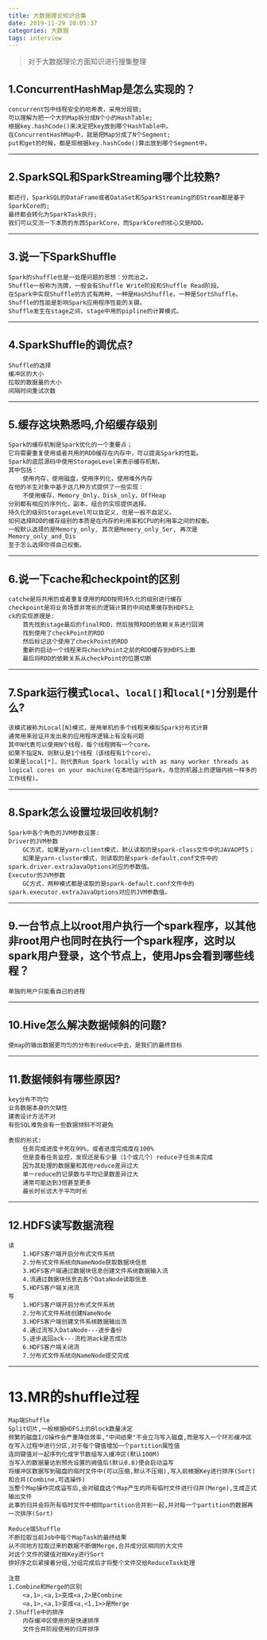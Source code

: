 ```yaml
---
title: 大数据理论知识合集
date: 2019-11-29 10:05:37
categories: 大数据
tags: interview
---
```


> 对于大数据理论方面知识进行搜集整理

<!-- more -->

## 1.ConcurrentHashMap是怎么实现的？
```
concurrent包中线程安全的哈希表，采用分段锁;
可以理解为把一个大的Map拆分成N个小的HashTable;
根据key.hashCode()来决定把key放到哪个HashTable中。
在ConcurrentHashMap中，就是把Map分成了N个Segment;
put和get的时候，都是现根据key.hashCode()算出放到哪个Segment中。
```

---

## 2.SparkSQL和SparkStreaming哪个比较熟?
```
都还行，SparkSQL的DataFrame或者DataSet和SparkStreaming的DStream都是基于SparkCore的;
最终都会转化为SparkTask执行;
我们可以交流一下本质的东西SparkCore，而SparkCore的核心又是RDD。
```

---

## 3.说一下SparkShuffle
```
Spark的shuffle也是一处理问题的思想：分而治之。
Shuffle一般称为洗牌，一般会有Shuffle Write阶段和Shuffle Read阶段。
在Spark中实现Shuffle的方式有两种，一种是HashShuffle，一种是SortShuffle。
Shuffle的性能是影响Spark应用程序性能的关键。
Shuffle发生在stage之间，stage中用的pipline的计算模式。
```

---

## 4.SparkShuffle的调优点?
```
Shuffle的选择
缓冲区的大小
拉取的数据量的大小
间隔时间重试次数
```

---

## 5.缓存这块熟悉吗,介绍缓存级别
```
Spark的缓存机制是Spark优化的一个重要点；
它将需要重复使用或者共用的RDD缓存在内存中，可以提高Spark的性能。
Spark的底层源码中使用StorageLevel来表示缓存机制，
其中包括：
    使用内存，使用磁盘，使用序列化，使用堆外内存
在他的半生对象中基于这几种方式提供了一些实现：
    不使用缓存，Memory_Only，Disk_only，OffHeap
分别都有相应的序列化，副本，组合的实现提供选择。
持久化的级别StorageLevel可以自定义，但是一般不自定义。
如何选择RDD的缓存级别的本质是在内存的利用率和CPU的利用率之间的权衡。
一般默认选择的是Memory_only, 其次是Memery_only_Ser, 再次是Memory_only_and_Dis
至于怎么选择你得自己权衡。
```

---

## 6.说一下cache和checkpoint的区别
```
catche是将共用的或者重复使用的RDD按照持久化的级别进行缓存
checkpoint是将业务场景非常长的逻辑计算的中间结果缓存到HDFS上
ck的实现原理是:
    首先找到stage最后的finalRDD，然后按照RDD的依赖关系进行回溯
    找到使用了checkPoint的RDD
    然后标记这个使用了checkPoint的RDD
    重新的启动一个线程来将checkPoint之前的RDD缓存到HDFS上面
    最后将RDD的依赖关系从checkPoint的位置切断
```

---

## 7.Spark运行模式`local`、`local[]`和`local[*]`分别是什么?
```
该模式被称为Local[N]模式，是用单机的多个线程来模拟Spark分布式计算
通常用来验证开发出来的应用程序逻辑上有没有问题
其中N代表可以使用N个线程，每个线程拥有一个core。
如果不指定N，则默认是1个线程（该线程有1个core）。
如果是local[*]，则代表Run Spark locally with as many worker threads as logical cores on your machine(在本地运行Spark，与您的机器上的逻辑内核一样多的工作线程)。
```

---

## 8.Spark怎么设置垃圾回收机制?
```
Spark中各个角色的JVM参数设置:
Driver的JVM参数
    GC方式，如果是yarn-client模式，默认读取的是spark-class文件中的JAVAOPTS；
    如果是yarn-cluster模式，则读取的是spark-default.conf文件中的spark.driver.extraJavaOptions对应的参数值。
Executor的JVM参数
    GC方式，两种模式都是读取的是spark-default.conf文件中的spark.executor.extraJavaOptions对应的JVM参数值。
```

---

## 9.一台节点上以root用户执行一个spark程序，以其他非root用户也同时在执行一个spark程序，这时以spark用户登录，这个节点上，使用Jps会看到哪些线程？
```
单独的用户只能看自己的进程
```

---

## 10.Hive怎么解决数据倾斜的问题?
```
使map的输出数据更均匀的分布到reduce中去，是我们的最终目标
```

---

## 11.数据倾斜有哪些原因?
```
key分布不均匀
业务数据本身的欠缺性
建表设计方法不对
有些SQL难免会有一些数据倾斜不可避免

表现的形式:
    任务完成进度卡死在99%，或者进度完成度在100%
    但是查看任务监控，发现还是有少量（1个或几个）reduce子任务未完成
    因为其处理的数据量和其他reduce差异过大
    单一reduce的记录数与平均记录数差异过大
    通常可能达到3倍甚至更多
    最长时长远大于平均时长
```

---

## 12.HDFS读写数据流程
```
读
    1.HDFS客户端开启分布式文件系统
    2.分布式文件系统向NameNode获取数据块信息
    3.HDFS客户端通过数据块信息创建文件系统数据输入流
    4.流通过数据块信息去各个DataNode读取信息
    5.HDFS客户端关闭流
写
    1.HDFS客户端开启分布式文件系统
    2.分布式文件系统创建NameNode
    3.HDFS客户端创建文件系统数据输出流
    4.通过流写入DataNode---逐步备份
    5.逐步返回ack---流检测ack是否成功
    6.HDFS客户端关闭流
    7.分布式文件系统向NameNode提交完成
```

---

# 13.MR的shuffle过程
```
Map端Shuffle
Split切片,一般根据HDFS上的Block数量决定
频繁的磁盘I/O操作会严重降低效率,"中间结果"不会立马写入磁盘,而是写入一个环形缓冲区
在写入过程中进行分区,对于每个键值增加一个partition属性值
连同键值对一起序列化成字节数组写入缓冲区(默认100M)
当写入的数据量达到预先设置的阙值后(默认0.8)便会启动溢写
将缓冲区数据写到磁盘的临时文件中(可以压缩,默认不压缩),写入前根据Key进行排序(Sort)和合并(Combine,可选操作)
当整个Map操作完成溢写后,会对磁盘这个Map产生的所有临时文件进行归并(Merge),生成正式输出文件
此事的归并会将所有临时文件中相同partition合并到一起,并对每一个partition的数据再一次排序(Sort)

Reduce端Shuffle
不断拉取当前Job中每个MapTask的最终结果
从不同地方拉取过来的数据不断做Merge,合并成分区相同的大文件
对这个文件的键值对按Key进行Sort
排好序之后紧接着分组,分组完成后才将整个文件交给ReduceTask处理

注意
1.Combine和Merge的区别
    <a,1>,<a,1>变成<a,2>是Combine
    <a,1>,<a,1>变成<a,<1,1>>是Merge
2.Shuffle中的排序
    内存缓冲区使用的是快速排序
    文件合并阶段使用的归并排序
```